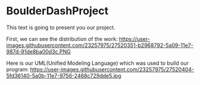 # BoulderDashProject

This text is going to present you our project.

First, we can see the distribution of the work: 
https://user-images.githubusercontent.com/23257975/27520351-b2968792-5a09-11e7-987d-91de8ba00d3c.PNG

Here is our UML(Unified Modeling Language) which was used to build our program:
https://user-images.githubusercontent.com/23257975/27520404-5fd36140-5a0b-11e7-9756-2468c729dde5.jpg

